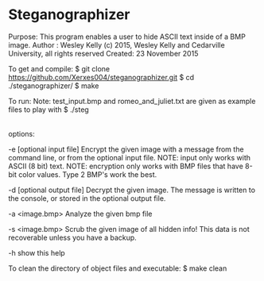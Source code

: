<h1>Steganographizer</h1>
Purpose: This program enables a user to hide ASCII text inside of a BMP image. 
Author : Wesley Kelly (c) 2015, Wesley Kelly and Cedarville University, all rights reserved
Created: 23 November 2015

To get and compile:
$ git clone https://github.com/Xerxes004/steganographizer.git
$ cd ./steganographizer/
$ make

To run:
Note: test_input.bmp and romeo_and_juliet.txt are given as example files to play with
$ ./steg <option> <args>

options:

-e <original image> <modified image> [optional input file]
Encrypt the given image with a message from the command line, or from the optional input file.
NOTE: input only works with ASCII (8 bit) text.
NOTE: encryption only works with BMP files that have 8-bit color values. Type 2 BMP's work the best.

-d <modified image> [optional output file]
Decrypt the given image. The message is written to the console, or stored in the optional output file.

-a <image.bmp>
Analyze the given bmp file

-s <image.bmp>
Scrub the given image of all hidden info! This data is not recoverable unless you have a backup.

-h show this help

To clean the directory of object files and executable: 
$ make clean